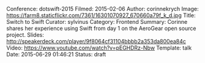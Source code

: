 Conference: dotswift-2015
Filmed: 2015-02-06
Author: corinnekrych
Image: https://farm8.staticflickr.com/7361/16301070927_670660a79f_k_d.jpg
Title: Switch to Swift
Curator: sylvinus
Category: Frontend
Summary: Corinne shares her experience using Swift from day 1 on the AeroGear open source project.
Slides: http://speakerdeck.com/player/9f8064cf31104bbbb2a353da800ea84c
Video: https://www.youtube.com/watch?v=pEGHDRz-Nbw
Template: talk
Date: 2015-06-29 01:46:21
Status: draft